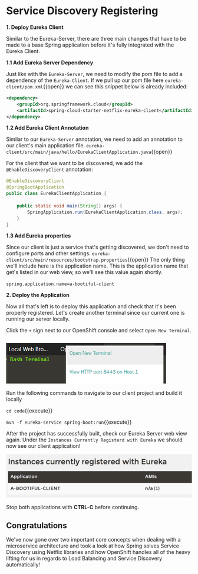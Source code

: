 # Service Discovery Registering

**1. Deploy Eureka Client**

Similar to the Eureka-Server, there are three main changes that have to be made to a base Spring application before it's fully integrated with the Eureka Client.

**1.1 Add Eureka Server Dependency**

Just like with the `Eureka-Server`, we need to modify the pom file to add a dependency of the `Eureka-Client`. If we pull up our pom file here ``eureka-client/pom.xml``{{open}} we can see this snippet below is already included:

```xml
<dependency>
    <groupId>org.springframework.cloud</groupId>
    <artifactId>spring-cloud-starter-netflix-eureka-client</artifactId>
</dependency>
```

**1.2 Add Eureka Client Annotation**

Similar to our `Eureka-Server` annotation, we need to add an annotation to our client's main application file. ``eureka-client/src/main/java/hello/EurekaClientApplication.java``{{open}}

For the client that we want to be discovered, we add the `@EnableDiscoveryClient` annotation:

```java
@EnableDiscoveryClient
@SpringBootApplication
public class EurekaClientApplication {

    public static void main(String[] args) {
        SpringApplication.run(EurekaClientApplication.class, args);
    }
}
```

**1.3 Add Eureka properties**

Since our client is just a service that's getting discovered, we don't need to configure ports and other settings. ``eureka-client/src/main/resources/bootstrap.properties``{{open}}
The only thing we'll include here is the application name. This is the application name that get's listed in our web view, so we'll see this value again shortly.

`spring.application.name=a-bootiful-client`


**2. Deploy the Application**

Now all that's left is to deploy this application and check that it's been properly registered. Let's create another terminal since our current one is running our server locally. 

Click the `+` sign next to our OpenShift console and select `Open New Terminal`.

![Open New Terminal](../../assets/middleware/rhoar-microservices/open-new-terminal.png)

Run the following commands to navigate to our client project and build it locally

``cd code``{{execute}}

``mvn -f eureka-service spring-boot:run``{{execute}}

After the project has successfully built, check our Eureka Server web view again. Under the `Instances Currently Registerd with Eureka` we should now see our client application!

![Open New Terminal](../../assets/middleware/rhoar-microservices/eureka-new-terminal.png)

Stop both applications with **CTRL-C** before continuing.

## Congratulations

We've now gone over two important core concepts when dealing with a microservice architecture and took a look at how Spring solves Service Discovery using Netflix libraries and how OpenShift handles all of the heavy lifting for us in regards to Load Balancing and Service Discovery automatically!